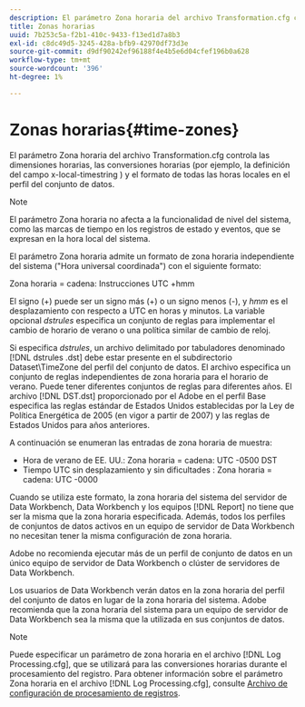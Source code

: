 ```yaml
---
description: El parámetro Zona horaria del archivo Transformation.cfg controla las dimensiones horarias, las conversiones horarias (por ejemplo, la definición del campo x-local-timestring ) y el formato de todas las horas locales en el perfil del conjunto de datos.
title: Zonas horarias
uuid: 7b253c5a-f2b1-410c-9433-f13ed1d7a8b3
exl-id: c8dc49d5-3245-428a-bfb9-42970df73d3e
source-git-commit: d9df90242ef96188f4e4b5e6d04cfef196b0a628
workflow-type: tm+mt
source-wordcount: '396'
ht-degree: 1%

---
```


# Zonas horarias{#time-zones}

El parámetro Zona horaria del archivo Transformation.cfg controla las dimensiones horarias, las conversiones horarias (por ejemplo, la definición del campo x-local-timestring ) y el formato de todas las horas locales en el perfil del conjunto de datos.

>[!NOTE]
>
>El parámetro Zona horaria no afecta a la funcionalidad de nivel del sistema, como las marcas de tiempo en los registros de estado y eventos, que se expresan en la hora local del sistema.

El parámetro Zona horaria admite un formato de zona horaria independiente del sistema (&quot;Hora universal coordinada&quot;) con el siguiente formato:

Zona horaria = cadena: Instrucciones UTC +hmm

El signo (+) puede ser un signo más (+) o un signo menos (-), y *hmm* es el desplazamiento con respecto a UTC en horas y minutos. La variable opcional *dstrules* especifica un conjunto de reglas para implementar el cambio de horario de verano o una política similar de cambio de reloj.

Si especifica *dstrules*, un archivo delimitado por tabuladores denominado [!DNL dstrules .dst] debe estar presente en el subdirectorio Dataset\TimeZone del perfil del conjunto de datos. El archivo especifica un conjunto de reglas independientes de zona horaria para el horario de verano. Puede tener diferentes conjuntos de reglas para diferentes años. El archivo [!DNL DST.dst] proporcionado por el Adobe en el perfil Base especifica las reglas estándar de Estados Unidos establecidas por la Ley de Política Energética de 2005 (en vigor a partir de 2007) y las reglas de Estados Unidos para años anteriores.

A continuación se enumeran las entradas de zona horaria de muestra:

* Hora de verano de EE. UU.: Zona horaria = cadena: UTC -0500 DST
* Tiempo UTC sin desplazamiento y sin dificultades : Zona horaria = cadena: UTC -0000

Cuando se utiliza este formato, la zona horaria del sistema del servidor de Data Workbench, Data Workbench y los equipos [!DNL Report] no tiene que ser la misma que la zona horaria especificada. Además, todos los perfiles de conjuntos de datos activos en un equipo de servidor de Data Workbench no necesitan tener la misma configuración de zona horaria.

Adobe no recomienda ejecutar más de un perfil de conjunto de datos en un único equipo de servidor de Data Workbench o clúster de servidores de Data Workbench.

Los usuarios de Data Workbench verán datos en la zona horaria del perfil del conjunto de datos en lugar de la zona horaria del sistema. Adobe recomienda que la zona horaria del sistema para un equipo de servidor de Data Workbench sea la misma que la utilizada en sus conjuntos de datos.

>[!NOTE]
>
>Puede especificar un parámetro de zona horaria en el archivo [!DNL Log Processing.cfg], que se utilizará para las conversiones horarias durante el procesamiento del registro. Para obtener información sobre el parámetro Zona horaria en el archivo [!DNL Log Processing.cfg], consulte [Archivo de configuración de procesamiento de registros](../../../../home/c-dataset-const-proc/c-log-proc-config-file/c-abt-log-proc-config-file.md).
